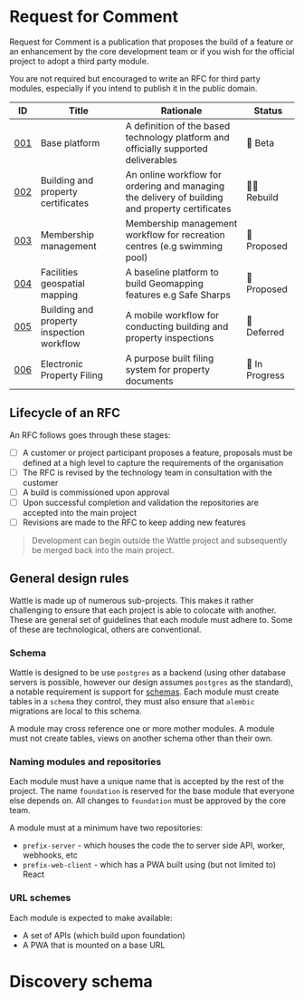 # Request for Comment

Request for Comment is a publication that proposes the build of a feature or an enhancement by the core development team or if you wish for the official project to adopt a third party module.

You are not required but encouraged to write an RFC for third party modules, especially if you intend to publish it in the public domain.

ID | Title | Rationale | Status
--- | --- | --- | --- 
[001](RFC-001.md) | Base platform | A definition of the based technology platform and officially supported deliverables | 🧪 Beta
[002](RFC-002.md) | Building and property certificates | An online workflow for ordering and managing the delivery of building and property certificates | 👷‍♀️ Rebuild
[003](RFC-003.md) | Membership management | Membership management workflow for recreation centres (e.g swimming pool) | 📃 Proposed
[004](RFC-004.md) | Facilities geospatial mapping | A baseline platform to build Geomapping features e.g Safe Sharps | 📃 Proposed
[005](RFC-005.md) | Building and property inspection workflow | A mobile workflow for conducting building and property inspections | 🛑 Deferred  
[006](RFC-006.md) | Electronic Property Filing | A purpose built filing system for property documents | 🚧 In Progress 

## Lifecycle of an RFC

An RFC follows goes through these stages:

- [ ] A customer or project participant proposes a feature, proposals must be defined at a high level to capture the requirements of the organisation
- [ ] The RFC is revised by the technology team in consultation with the customer
- [ ] A build is commissioned upon approval
- [ ] Upon successful completion and validation the repositories are accepted into the main project
- [ ] Revisions are made to the RFC to keep adding new features

> Development can begin outside the Wattle project and subsequently be merged back into the main project.

## General design rules

Wattle is made up of numerous sub-projects. This makes it rather challenging to ensure that each project is able to colocate with another. These are general set of guidelines that each module must adhere to. Some of these are technological, others are conventional.

### Schema

Wattle is designed to be use `postgres` as a backend (using other database servers is possible, however our design assumes `postgres` as the standard), a notable requirement is support for [schemas](https://www.postgresql.org/docs/9.1/ddl-schemas.html). Each module must create tables in a `schema` they control, they must also ensure that `alembic` migrations are local to this schema.

A module may cross reference one or more mother modules. A module must not create tables, views on another schema other than their own.

### Naming modules and repositories 

Each module must have a unique name that is accepted by the rest of the project. The name `foundation` is reserved for the base module that everyone else depends on. All changes to `foundation` must be approved by the core team.

A module must at a minimum have two repositories:

- `prefix-server` - which houses the code the to server side API, worker, webhooks, etc
- `prefix-web-client` - which has a PWA built using (but not limited to) React

### URL schemes

Each module is expected to make available:

- A set of APIs (which build upon foundation)
- A PWA that is mounted on a base URL



# Discovery schema